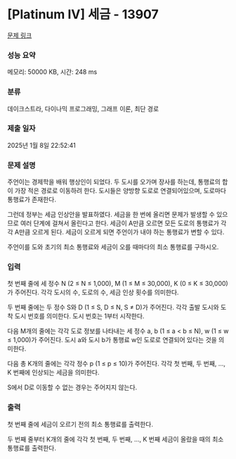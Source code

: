 # [Platinum IV] 세금 - 13907 

[문제 링크](https://www.acmicpc.net/problem/13907) 

### 성능 요약

메모리: 50000 KB, 시간: 248 ms

### 분류

데이크스트라, 다이나믹 프로그래밍, 그래프 이론, 최단 경로

### 제출 일자

2025년 1월 8일 22:52:41

### 문제 설명

<p>주언이는 경제학을 배워 행상인이 되었다. 두 도시를 오가며 장사를 하는데, 통행료의 합이 가장 적은 경로로 이동하려 한다. 도시들은 양방향 도로로 연결되어있으며, 도로마다 통행료가 존재한다.</p>

<p>그런데 정부는 세금 인상안을 발표하였다. 세금을 한 번에 올리면 문제가 발생할 수 있으므로 여러 단계에 걸쳐서 올린다고 한다. 세금이 A만큼 오르면 모든 도로의 통행료가 각각 A만큼 오르게 된다. 세금이 오르게 되면 주언이가 내야 하는 통행료가 변할 수 있다.</p>

<p>주언이를 도와 초기의 최소 통행료와 세금이 오를 때마다의 최소 통행료를 구하시오.</p>

### 입력 

 <p>첫 번째 줄에 세 정수 N (2 ≤ N ≤ 1,000), M (1 ≤ M ≤ 30,000), K (0 ≤ K ≤ 30,000)가 주어진다. 각각 도시의 수, 도로의 수, 세금 인상 횟수를 의미한다.</p>

<p>두 번째 줄에는 두 정수 S와 D (1 ≤ S, D ≤ N, S ≠ D)가 주어진다. 각각 출발 도시와 도착 도시 번호를 의미한다. 도시 번호는 1부터 시작한다.</p>

<p>다음 M개의 줄에는 각각 도로 정보를 나타내는 세 정수 a, b (1 ≤ a < b ≤ N), w (1 ≤ w ≤ 1,000)가 주어진다. 도시 a와 도시 b가 통행료 w인 도로로 연결되어 있다는 것을 의미한다.</p>

<p>다음 총 K개의 줄에는 각각 정수 p (1 ≤ p ≤ 10)가 주어진다. 각각 첫 번째, 두 번째, …, K 번째에 인상되는 세금을 의미한다.</p>

<p>S에서 D로 이동할 수 없는 경우는 주어지지 않는다.</p>

### 출력 

 <p>첫 번째 줄에 세금이 오르기 전의 최소 통행료를 출력한다.</p>

<p>두 번째 줄부터 K개의 줄에 각각 첫 번째, 두 번째, …, K 번째 세금이 올랐을 때의 최소 통행료를 출력한다.</p>

